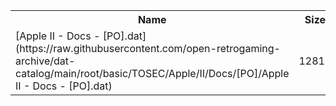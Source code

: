 <table>
<tr><th>Name</th><th>Size</th></tr>
<tr><td>[Apple II - Docs - [PO].dat](https://raw.githubusercontent.com/open-retrogaming-archive/dat-catalog/main/root/basic/TOSEC/Apple/II/Docs/[PO]/Apple II - Docs - [PO].dat)</td><td>12817</td></tr>
</table>
